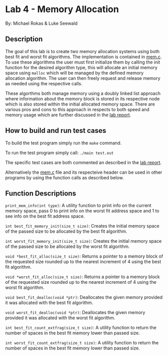 # Lab 4 - Memory Allocation 
By: Michael Rokas & Luke Seewald

## Description
The goal of this lab is to create two memory allocation systems using both best fit and worst fit algorithms. The implementation is contained
in [mem.c](mem.c). To use these algorithms the user must first initialize them by calling the init function for the desired algorithm type, this will
allocate an initial memory space using ```malloc``` which will be managed by the defined memory allocation algorithm. The user can then freely request and release
memory as needed using the respective calls.

These algorthms both manage memory using a doubly linked list approach where information about the memory block is stored in its respective node which is also
stored within the initial allocated memory space. There are various pros and cons to this approach in respects to both speed and memory usage which are further
discussed in the [lab report](report.pdf).

## How to build and run test cases
To build the test program simply run the ```make``` command.

To run the test program simply call: ```./main test.out```

The specific test cases are both commented an described in the [lab report](report).

Alternatively the [mem.c](mem.c) file and its respecteive header can be used in other programs by using the function calls as described below.

## Function Descriptions

```print_mem_info(int type)```: A utility function to print info on the current memory space, pass 0 to print info on the 
worst fit address space and 1 to see info on the best fit address space.

```int best_fit_memory_init(size_t size)```: Creates the initial memory space of the passed size to be allocated by the best fit algorithm.

```int worst_fit_memory_init(size_t size)```: Creates the initial memory space of the passed size to be allocated by the worst fit algorithm.

```void *best_fit_alloc(size_t size)```: Returns a pointer to a memory block of the requested size rounded up to the nearest increment of 4
using the best fit algorithm.

```void *worst_fit_alloc(size_t size)```: Returns a pointer to a memory block of the requested size rounded up to the nearest increment of 4
using the worst fit algorithm.

```void best_fit_dealloc(void *ptr)```: Deallocates the given memory provided it was allocated with the best fit algorithm.

```void worst_fit_dealloc(void *ptr)```: Deallocates the given memory provided it was allocated with the worst fit algorithm.

```int best_fit_count_extfrag(size_t size)```: A utility function to return the number of spaces in the best fit memory lower than passed size.

```int worst_fit_count_extfrag(size_t size)```: A utility function to return the number of spaces in the best fit memory lower than passed size.
